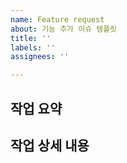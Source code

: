 ```yaml
---
name: Feature request
about: 기능 추가 이슈 템플릿
title: ''
labels: ''
assignees: ''

---
```


## 작업 요약

## 작업 상세 내용
